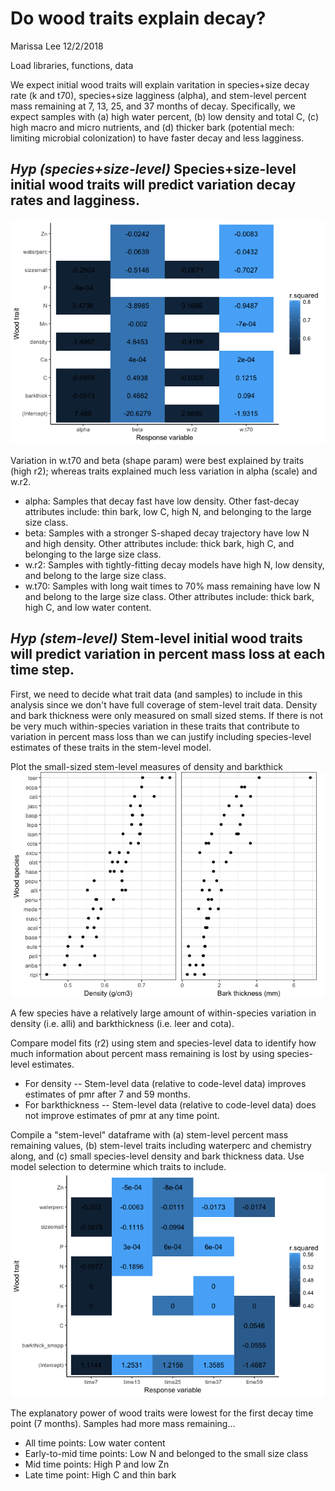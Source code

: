 Do wood traits explain decay?
================
Marissa Lee
12/2/2018

Load libraries, functions, data

We expect initial wood traits will explain varitation in species+size decay rate (k and t70), species+size lagginess (alpha), and stem-level percent mass remaining at 7, 13, 25, and 37 months of decay. Specifically, we expect samples with (a) high water percent, (b) low density and total C, (c) high macro and micro nutrients, and (d) thicker bark (potential mech: limiting microbial colonization) to have faster decay and less lagginess.

*Hyp (species+size-level)* Species+size-level initial wood traits will predict variation decay rates and lagginess.
-------------------------------------------------------------------------------------------------------------------

![](woodTraits_explainDecay_files/figure-markdown_github/unnamed-chunk-2-1.png)

Variation in w.t70 and beta (shape param) were best explained by traits (high r2); whereas traits explained much less variation in alpha (scale) and w.r2.

-   alpha: Samples that decay fast have low density. Other fast-decay attributes include: thin bark, low C, high N, and belonging to the large size class.
-   beta: Samples with a stronger S-shaped decay trajectory have low N and high density. Other attributes include: thick bark, high C, and belonging to the large size class.
-   w.r2: Samples with tightly-fitting decay models have high N, low density, and belong to the large size class.
-   w.t70: Samples with long wait times to 70% mass remaining have low N and belong to the large size class. Other attributes include: thick bark, high C, and low water content.

*Hyp (stem-level)* Stem-level initial wood traits will predict variation in percent mass loss at each time step.
----------------------------------------------------------------------------------------------------------------

First, we need to decide what trait data (and samples) to include in this analysis since we don't have full coverage of stem-level trait data. Density and bark thickness were only measured on small sized stems. If there is not be very much within-species variation in these traits that contribute to variation in percent mass loss than we can justify including species-level estimates of these traits in the stem-level model.

Plot the small-sized stem-level measures of density and barkthick ![](woodTraits_explainDecay_files/figure-markdown_github/unnamed-chunk-4-1.png)

A few species have a relatively large amount of within-species variation in density (i.e. alli) and barkthickness (i.e. leer and cota).

Compare model fits (r2) using stem and species-level data to identify how much information about percent mass remaining is lost by using species-level estimates.

-   For density -- Stem-level data (relative to code-level data) improves estimates of pmr after 7 and 59 months.
-   For barkthickness -- Stem-level data (relative to code-level data) does not improve estimates of pmr at any time point.

Compile a "stem-level" dataframe with (a) stem-level percent mass remaining values, (b) stem-level traits including waterperc and chemistry along, and (c) small species-level density and bark thickness data. Use model selection to determine which traits to include. ![](woodTraits_explainDecay_files/figure-markdown_github/unnamed-chunk-6-1.png)

The explanatory power of wood traits were lowest for the first decay time point (7 months). Samples had more mass remaining...

-   All time points: Low water content
-   Early-to-mid time points: Low N and belonged to the small size class
-   Mid time points: High P and low Zn
-   Late time point: High C and thin bark
